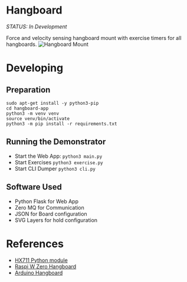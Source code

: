 # Hangboard 

*STATUS: In Development*

Force and velocity sensing hangboard mount with exercise timers for all hangboards.
![Hangboard Mount](./images/IsometrixBoard.png|width=100)

# Developing

## Preparation
``` 
sudo apt-get install -y python3-pip
cd hangboard-app
python3 -m venv venv
source venv/bin/activate
python3 -m pip install -r requirements.txt
```

## Running the Demonstrator
+ Start the Web App: `python3 main.py`
+ Start Exercises `python3 exercise.py`
+ Start CLI Dumper `python3 cli.py`

## Software Used
- Python Flask for Web App
- Zero MQ for Communication
- JSON for Board configuration
- SVG Layers for hold configuration


# References
+ [HX711 Python module](https://github.com/gandalf15/HX711/)
+ [Raspi W Zero Hangboard](https://github.com/adrianlzt/piclimbing)
+ [Arduino Hangboard](https://github.com/oalam/isometryx)

